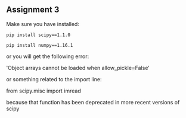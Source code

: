 ## Assignment 3

Make sure you have installed:

`pip install scipy==1.1.0`

`pip install numpy==1.16.1`

or you will get the following error: 

'Object arrays cannot be loaded when allow_pickle=False'

or something related to the import line:

from scipy.misc import imread

because that function has been deprecated in more recent versions of scipy
